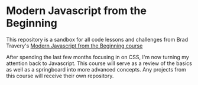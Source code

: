 # Modern Javascript from the Beginning

This repository is a sandbox for all code lessons and challenges from Brad Travery's [Modern Javascript from the Beginning course](https://www.udemy.com/modern-javascript-from-the-beginning/)

After spending the last few months focusing in on CSS, I'm now turning my attention back to Javascript.  This course will serve as a review of the basics as well as a springboard into more advanced concepts.  Any projects from this course will receive their own repository.